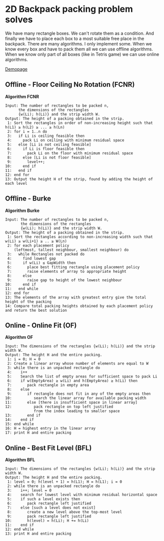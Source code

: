 2D Backpack packing problem solves
==============
We have many rectangle boxes. We can't rotate them as a condition. And finally we have to place each box to a most suitable free place in the backpack.
There are many algorithms. I only implement some. When we know every box and have to pack them all we can use offline algorithms. When we know only part of all boxes (like in Tetris game) we can use online algorithms.

[Demopage](http://edemvkino.ru/backpack/)

Offline - Floor Сeiling No Rotation (FCNR)
--------------
**Algorithm FCNR**
```
Input: The number of rectangles to be packed n, 
      the dimensions of the rectangles 
      {w(Li); h(Li)} and the strip width W. 
Output: The height of a packing obtained in the strip.
 1: Sort the rectangles in order of non-increasing height such that h(L1) ≥ h(L2) ≥ ... ≥ h(Ln)
 2: for i = 1..n do
 3:   if Li is ceiling feasible then
 4:     pack Li on ceiling with minimum residual space
 5:   else [Li is not ceiling feasible]
 6:     if Li is floor feasible then
 7:       pack Li on the floor with minimum residual space
 8:     else [Li is not floor feasible]
 9:       level++;
10:     end if
11:   end if
12: end for
13: Output the height H of the strip, found by adding the height of each level
```


Offline - Burke
--------------
**Algorithm Burke**
```
Input: The number of rectangles to be packed n,
       the dimensions of the rectangles
       {w(Li); h(Li)} and the strip width W.
Output: The height of a packing obtained in the strip.
 1: Sort the rectangles according to non-increasing width such that w(Li) ≥ w(Li+1) ≥ .. ≥ W(Ln)
 2: for each placement policy
    (leftmost, tallest neighbour, smallest neighbour) do
 3:   while Rectangles not packed do
 4:     find lowest gap
 5:     if w(Li) ≤ GapWidth then
 6:       place best fitting rectangle using placement policy
 7:       raise elements of array to appropriate height
 8:     else
 9:       raise gap to height of the lowest neighbour
10:     end if
11:   end while
12: end for
13: The elements of the array with greatest entry give the total height of the packing
14: Compare total packing heights obtained by each placement policy and return the best solution
```



Online - Online Fit (OF)
--------------
**Algorithm OF**
```
Input: The dimensions of the rectangles {w(Li); h(Li)} and the strip width W.
Output: The height H and the entire packing.
 1: i = 0; H = 0
 2: Create a linear array whose number of elements are equal to W
 3: while there is an unpacked rectangle do
 4:    i++
 5:    Search the list of empty areas for sufficient space to pack Li
 6:    if w(EmptyArea) ≥ w(Li) and h(EmptyArea) ≥ h(Li) then
 7:       pack rectangle in empty area
 8:    else
 9:       if rectangle does not fit in any of the empty areas then
10:          search the linear array for available packing width
11:       else [there is insufficient space in linear array]
12:          pack rectangle on top left justified
             from the index leading to smaller space
13:       end if
14:    end if
15: end while
16: H = highest entry in the linear array
17: print H and entire packing
```



Online - Best Fit Level (BFL)
--------------
**Algorithm BFL**
```
Input: The dimensions of the rectangles {w(Li); h(Li)} and the strip width W.
Output: The height H and the entire packing.
 1: level = 0; h(level + 1) = h(L1); H = h(L1); i = 0
 2: while there is an unpacked rectangle do
 3:    i++; level = 0
 4:    search for lowest level with minimum residual horizontal space
 5:    if such a level exists then
 6:       pack rectangle left justified
 7:    else [such a level does not exist]
 8:       create a new level above the top-most level
 9:       pack rectangle left justified
10:       h(level) = h(Li); H += h(Li)
11:    end if
12: end while
13: print H and entire packing
```
